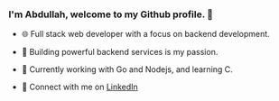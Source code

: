 ### I'm Abdullah, welcome to my Github profile. 🌟

- 🌐 Full stack web developer with a focus on backend development.

- 🚀 Building powerful backend services is my passion.

- 🐹 Currently working with Go and Nodejs, and learning C. 

- 🔗 Connect with me on [LinkedIn](https://www.linkedin.com/in/abdullah-alaadine/)

